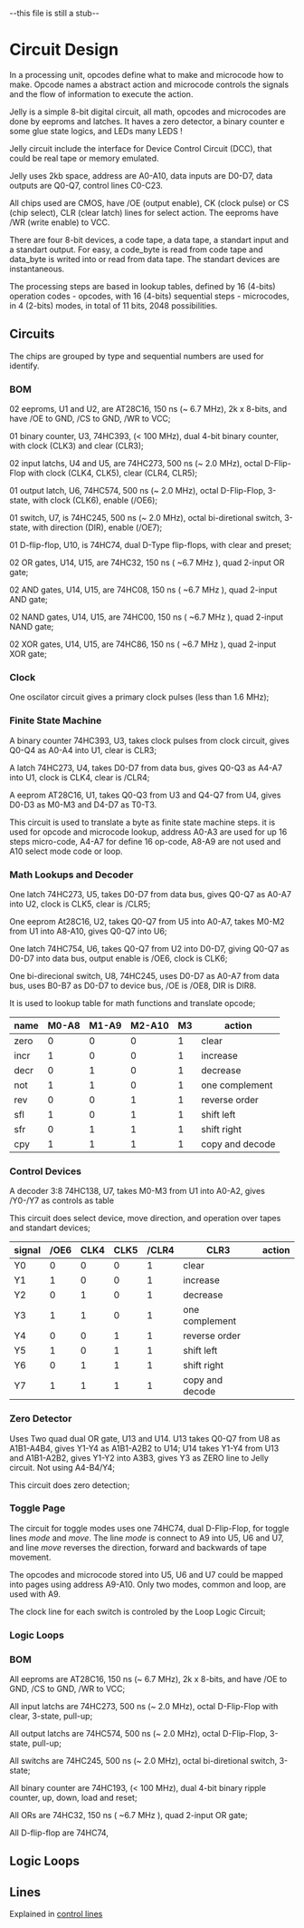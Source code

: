 --this file is still a stub--

# Circuit Design

In a processing unit, opcodes define what to make and microcode how to make. Opcode names a abstract action and microcode controls the signals and the flow of information to execute the action.

Jelly is a simple 8-bit digital circuit, all math, opcodes and microcodes are done by eeproms and latches. It haves a zero detector, a binary counter e some glue state logics, and LEDs many LEDS ! 

Jelly circuit include the interface for Device Control Circuit (DCC), that could be real tape or memory emulated.

Jelly uses 2kb space, address are A0-A10, data inputs are D0-D7, data outputs are Q0-Q7, control lines C0-C23. 

All chips used are CMOS, have /OE (output enable), CK (clock pulse) or CS (chip select), CLR (clear latch) lines for select action. The eeproms have /WR (write enable) to VCC.

There are four 8-bit devices, a code tape, a data tape, a standart input and a standart output. For easy, a code_byte is read from code tape and data_byte is writed into or read from data tape. The standart devices are instantaneous.

The processing steps are based in lookup tables, defined by 16 (4-bits) operation codes - opcodes, with 16 (4-bits) sequential steps - microcodes, in 4 (2-bits) modes, in total of 11 bits, 2048 possibilities.

## Circuits

The chips are grouped by type and sequential numbers are used for identify.

### BOM

02 eeproms, U1 and U2, are AT28C16, 150 ns (~ 6.7 MHz), 2k x 8-bits, and have /OE to GND, /CS to GND, /WR to VCC;

01 binary counter, U3, 74HC393, (< 100 MHz), dual 4-bit binary counter, with clock (CLK3) and clear (CLR3);

02 input latchs, U4 and U5, are 74HC273, 500 ns (~ 2.0 MHz), octal D-Flip-Flop with clock (CLK4, CLK5), clear (CLR4, CLR5);

01 output latch, U6, 74HC574, 500 ns (~ 2.0 MHz), octal D-Flip-Flop, 3-state, with clock (CLK6), enable (/OE6);

01 switch, U7, is 74HC245, 500 ns (~ 2.0 MHz), octal bi-diretional switch, 3-state, with direction (DIR), enable (/OE7);

01 D-flip-flop, U10, is 74HC74, dual D-Type flip-flops, with clear and preset;

02 OR gates, U14, U15, are 74HC32, 150 ns ( ~6.7 MHz ), quad 2-input OR gate;

02 AND gates, U14, U15, are 74HC08, 150 ns ( ~6.7 MHz ), quad 2-input AND gate;

02 NAND gates, U14, U15, are 74HC00, 150 ns ( ~6.7 MHz ), quad 2-input NAND gate;

02 XOR gates, U14, U15, are 74HC86, 150 ns ( ~6.7 MHz ), quad 2-input XOR gate;

### Clock

One oscilator circuit gives a primary clock pulses (less than 1.6 MHz); 

### Finite State Machine 

A binary counter 74HC393, U3, takes clock pulses from clock circuit, gives Q0-Q4 as A0-A4 into U1, clear is CLR3;

A latch 74HC273, U4, takes D0-D7 from data bus, gives Q0-Q3 as A4-A7 into U1, clock is CLK4, clear is /CLR4;

A eeprom AT28C16, U1, takes Q0-Q3 from U3 and Q4-Q7 from U4, gives D0-D3 as M0-M3 and D4-D7 as T0-T3. 

This circuit is used to translate a byte as finite state machine steps. it is used for opcode and microcode lookup, address A0-A3 are used for up 16 steps micro-code, A4-A7 for define 16 op-code, A8-A9 are not used and A10 select mode code or loop.

### Math Lookups and Decoder

One latch 74HC273, U5, takes D0-D7 from data bus, gives Q0-Q7 as A0-A7 into U2, clock is CLK5, clear is /CLR5;

One eeprom At28C16, U2, takes Q0-Q7 from U5 into A0-A7, takes M0-M2 from U1 into A8-A10, gives Q0-Q7 into U6; 

One latch 74HC754, U6, takes Q0-Q7 from U2 into D0-D7, giving Q0-Q7 as D0-D7 into data bus, output enable is /OE6, clock is CLK6;

One bi-direcional switch, U8, 74HC245, uses D0-D7 as A0-A7 from data bus, uses B0-B7 as D0-D7 to device bus, /OE is /OE8, DIR is DIR8.

It is used to lookup table for math functions and translate opcode;

| name | M0-A8 | M1-A9 | M2-A10 | M3 | action |
| ---- | ----- | ----- | ------ | --- | ----- |
| zero | 0 | 0 | 0 | 1 | clear  | 
| incr | 1 | 0 | 0 | 1 | increase |
| decr | 0 | 1 | 0 | 1 | decrease |
| not  | 1 | 1 | 0 | 1 | one complement |
| rev  | 0 | 0 | 1 | 1 | reverse order |
| sfl  | 1 | 0 | 1 | 1 | shift left |
| sfr  | 0 | 1 | 1 | 1 | shift right |
| cpy  | 1 | 1 | 1 | 1 | copy and decode |

### Control Devices

A decoder 3:8 74HC138, U7, takes M0-M3 from U1 into A0-A2, gives /Y0-/Y7 as controls as table

This circuit does select device, move direction, and operation over tapes and standart devices;

| signal | /OE6 | CLK4 | CLK5 | /CLR4 | CLR3| action |
| --- | --- | --- | --- | --- | --- | --- |
| Y0 | 0 | 0 | 0 | 1 | clear  | 
| Y1 | 1 | 0 | 0 | 1 | increase |
| Y2 | 0 | 1 | 0 | 1 | decrease |
| Y3 | 1 | 1 | 0 | 1 | one complement |
| Y4 | 0 | 0 | 1 | 1 | reverse order |
| Y5 | 1 | 0 | 1 | 1 | shift left |
| Y6 | 0 | 1 | 1 | 1 | shift right |
| Y7 | 1 | 1 | 1 | 1 | copy and decode |

### Zero Detector

Uses Two quad dual OR gate, U13 and U14. U13 takes Q0-Q7 from U8 as A1B1-A4B4, gives Y1-Y4 as A1B1-A2B2 to U14; U14 takes Y1-Y4 from U13 and A1B1-A2B2, gives Y1-Y2 into A3B3, gives Y3 as ZERO line to Jelly circuit. Not using A4-B4/Y4;

This circuit does zero detection;

### Toggle Page

The circuit for toggle modes uses one 74HC74, dual D-Flip-Flop, for toggle lines _mode_ and _move_. The line _mode_ is connect to A9 into U5, U6 and U7, and line _move_ reverses the direction, forward and backwards of tape movement.

The opcodes and microcode stored into U5, U6 and U7 could be mapped into pages using address A9-A10. Only two modes, common and loop, are used with A9. 

The clock line for each switch is controled by the Loop Logic Circuit;

### Logic Loops

### BOM

All eeproms are AT28C16, 150 ns (~ 6.7 MHz), 2k x 8-bits, and have /OE to GND, /CS to GND, /WR to VCC;

All input latchs are 74HC273, 500 ns (~ 2.0 MHz), octal D-Flip-Flop with clear, 3-state, pull-up;

All output latchs are 74HC574, 500 ns (~ 2.0 MHz), octal D-Flip-Flop, 3-state, pull-up;

All switchs are 74HC245, 500 ns (~ 2.0 MHz), octal bi-diretional switch, 3-state;

All binary counter are 74HC193, (< 100 MHz), dual 4-bit binary ripple counter, up, down, load and reset;

All ORs are 74HC32, 150 ns ( ~6.7 MHz ), quad 2-input OR gate;

All D-flip-flop are 74HC74, 

## Logic Loops

## Lines

Explained in [control lines](documents/ControlLines.md)
